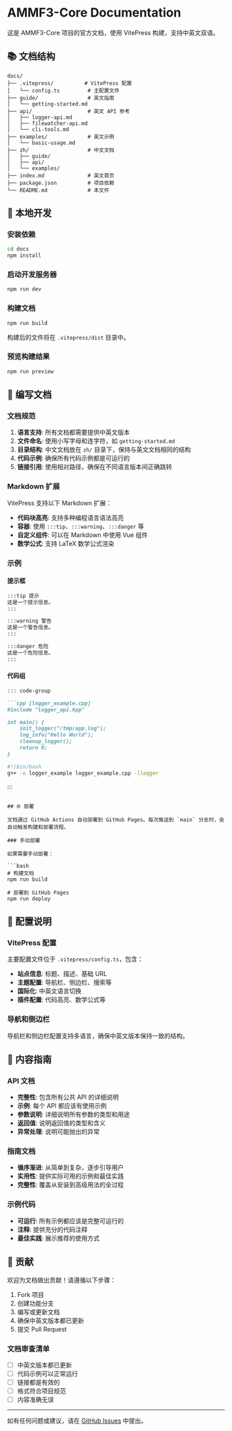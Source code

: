 # AMMF3-Core Documentation

这是 AMMF3-Core 项目的官方文档，使用 VitePress 构建，支持中英文双语。

## 📚 文档结构

```
docs/
├── .vitepress/          # VitePress 配置
│   └── config.ts         # 主配置文件
├── guide/                # 英文指南
│   └── getting-started.md
├── api/                  # 英文 API 参考
│   ├── logger-api.md
│   ├── filewatcher-api.md
│   └── cli-tools.md
├── examples/             # 英文示例
│   └── basic-usage.md
├── zh/                   # 中文文档
│   ├── guide/
│   ├── api/
│   └── examples/
├── index.md              # 英文首页
├── package.json          # 项目依赖
└── README.md             # 本文件
```

## 🚀 本地开发

### 安装依赖

```bash
cd docs
npm install
```

### 启动开发服务器

```bash
npm run dev
```

### 构建文档

```bash
npm run build
```

构建后的文件将在 `.vitepress/dist` 目录中。

### 预览构建结果

```bash
npm run preview
```

## 📝 编写文档

### 文档规范

1. **语言支持**: 所有文档都需要提供中英文版本
2. **文件命名**: 使用小写字母和连字符，如 `getting-started.md`
3. **目录结构**: 中文文档放在 `zh/` 目录下，保持与英文文档相同的结构
4. **代码示例**: 确保所有代码示例都是可运行的
5. **链接引用**: 使用相对路径，确保在不同语言版本间正确跳转

### Markdown 扩展

VitePress 支持以下 Markdown 扩展：

- **代码块高亮**: 支持多种编程语言语法高亮
- **容器**: 使用 `:::tip`、`:::warning`、`:::danger` 等
- **自定义组件**: 可以在 Markdown 中使用 Vue 组件
- **数学公式**: 支持 LaTeX 数学公式渲染

### 示例

#### 提示框

```markdown
:::tip 提示
这是一个提示信息。
:::

:::warning 警告
这是一个警告信息。
:::

:::danger 危险
这是一个危险信息。
:::
```

#### 代码组

```markdown
::: code-group

```cpp [logger_example.cpp]
#include "logger_api.hpp"

int main() {
    init_logger("/tmp/app.log");
    log_info("Hello World");
    cleanup_logger();
    return 0;
}
```

```bash [build.sh]
#!/bin/bash
g++ -o logger_example logger_example.cpp -llogger
```

:::
```

## 🌐 部署

文档通过 GitHub Actions 自动部署到 GitHub Pages。每次推送到 `main` 分支时，会自动触发构建和部署流程。

### 手动部署

如果需要手动部署：

```bash
# 构建文档
npm run build

# 部署到 GitHub Pages
npm run deploy
```

## 🔧 配置说明

### VitePress 配置

主要配置文件位于 `.vitepress/config.ts`，包含：

- **站点信息**: 标题、描述、基础 URL
- **主题配置**: 导航栏、侧边栏、搜索等
- **国际化**: 中英文语言切换
- **插件配置**: 代码高亮、数学公式等

### 导航和侧边栏

导航栏和侧边栏配置支持多语言，确保中英文版本保持一致的结构。

## 📖 内容指南

### API 文档

- **完整性**: 包含所有公共 API 的详细说明
- **示例**: 每个 API 都应该有使用示例
- **参数说明**: 详细说明所有参数的类型和用途
- **返回值**: 说明返回值的类型和含义
- **异常处理**: 说明可能抛出的异常

### 指南文档

- **循序渐进**: 从简单到复杂，逐步引导用户
- **实用性**: 提供实际可用的示例和最佳实践
- **完整性**: 覆盖从安装到高级用法的全过程

### 示例代码

- **可运行**: 所有示例都应该是完整可运行的
- **注释**: 提供充分的代码注释
- **最佳实践**: 展示推荐的使用方式

## 🤝 贡献

欢迎为文档做出贡献！请遵循以下步骤：

1. Fork 项目
2. 创建功能分支
3. 编写或更新文档
4. 确保中英文版本都已更新
5. 提交 Pull Request

### 文档审查清单

- [ ] 中英文版本都已更新
- [ ] 代码示例可以正常运行
- [ ] 链接都是有效的
- [ ] 格式符合项目规范
- [ ] 内容准确无误

---

如有任何问题或建议，请在 [GitHub Issues](https://github.com/Aurora-Nasa-1/AMMF3-Core/issues) 中提出。